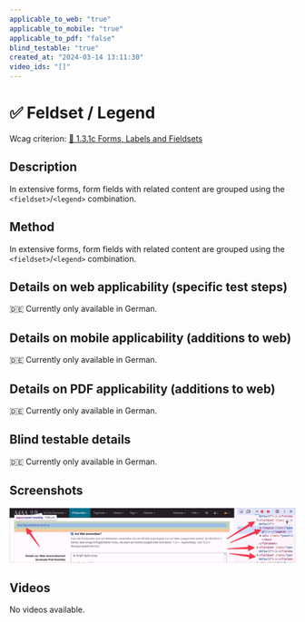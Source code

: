 ```yaml
---
applicable_to_web: "true"
applicable_to_mobile: "true"
applicable_to_pdf: "false"
blind_testable: "true"
created_at: "2024-03-14 13:11:30"
video_ids: "[]"
---
```


# ✅ Feldset / Legend

Wcag criterion: [📜 1.3.1c Forms, Labels and Fieldsets](..)

## Description

In extensive forms, form fields with related content are grouped using the `<fieldset>`/`<legend>` combination.

## Method

In extensive forms, form fields with related content are grouped using the `<fieldset>`/`<legend>` combination.

## Details on web applicability (specific test steps)

🇩🇪 Currently only available in German.

## Details on mobile applicability (additions to web)

🇩🇪 Currently only available in German.

## Details on PDF applicability (additions to web)

🇩🇪 Currently only available in German.

## Blind testable details

🇩🇪 Currently only available in German.

## Screenshots

![Fieldset/Legends in A4AA](images/fieldsetlegends-in-a4aa.png)

## Videos

No videos available.
